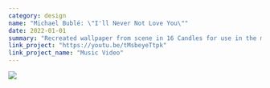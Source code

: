 ```yaml
---
category: design
name: "Michael Bublé: \"I'll Never Not Love You\""
date: 2022-01-01
summary: "Recreated wallpaper from scene in 16 Candles for use in the music video."
link_project: "https://youtu.be/tMsbeyeTtpk"
link_project_name: "Music Video"
---
```

<div class="project-content -niche">
    <img class="project-image -medium" src="/assets/projects/ill-never-not-love-you/wallpaper.png" draggable="false"/>
</div>
